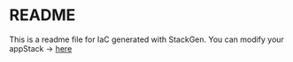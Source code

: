 # README
This is a readme file for IaC generated with StackGen.
You can modify your appStack -> [here](http://main.dev.stackgen.com/appstacks/951d354c-f868-498d-98d3-200292756b0d)
